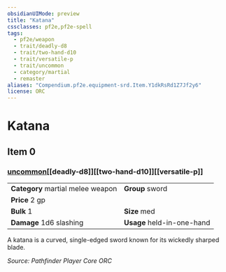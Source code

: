 ```yaml
---
obsidianUIMode: preview
title: "Katana"
cssclasses: pf2e,pf2e-spell
tags:
  - pf2e/weapon
  - trait/deadly-d8
  - trait/two-hand-d10
  - trait/versatile-p
  - trait/uncommon
  - category/martial
  - remaster
aliases: "Compendium.pf2e.equipment-srd.Item.Y1dkRsRd1Z7Jf2y6"
license: ORC
---
```

# Katana
## Item 0
### [uncommon](uncommon.md "Uncommon Rarity Trait")[[deadly-d8]][[two-hand-d10]][[versatile-p]]

|  |  |
| -- | -- |
| **Category** martial melee weapon | **Group** sword |
| **Price** 2 gp |  |
| **Bulk** 1 | **Size** med |
| **Damage** 1d6 slashing  | **Usage** held-in-one-hand |



A katana is a curved, single-edged sword known for its wickedly sharped blade.

*Source: Pathfinder Player Core*
*ORC*